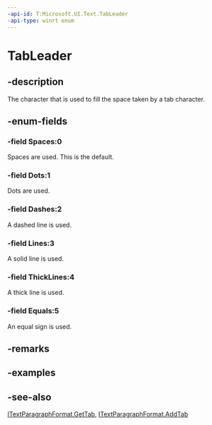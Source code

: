 ```yaml
---
-api-id: T:Microsoft.UI.Text.TabLeader
-api-type: winrt enum
---
```


<!-- Enumeration syntax
public enum Windows.UI.Text.TabLeader : int
-->

# TabLeader

## -description
The character that is used to fill the space taken by a tab character.

## -enum-fields
### -field Spaces:0
Spaces are used. This is the default.

### -field Dots:1
Dots are used.

### -field Dashes:2
A dashed line is used.

### -field Lines:3
A solid line is used.

### -field ThickLines:4
A thick line is used.

### -field Equals:5
An equal sign is used.


## -remarks

## -examples

## -see-also
[ITextParagraphFormat.GetTab](itextparagraphformat_gettab_1204448608.md), [ITextParagraphFormat.AddTab](itextparagraphformat_addtab_65465589.md)
